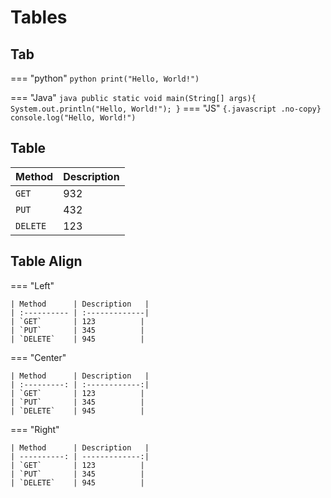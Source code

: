 # Tables

## Tab


=== "python"
    ``` python
    print("Hello, World!")
    ```

=== "Java"
    ``` java
    public static void main(String[] args){
        System.out.println("Hello, World!");
    }
    ```
=== "JS"
    ```{.javascript .no-copy}
    console.log("Hello, World!")
    ```

## Table


| Method      | Description     |
| ----------- | ----------------|
| `GET`       | 932             |
| `PUT`       | 432             |
| `DELETE`    | 123             |

## Table Align

=== "Left"
    
    | Method      | Description   |
    | :---------- | :-------------|
    | `GET`       | 123          |
    | `PUT`       | 345          |
    | `DELETE`    | 945          |

=== "Center"

    | Method      | Description   |
    | :---------: | :------------:|
    | `GET`       | 123          |
    | `PUT`       | 345          |
    | `DELETE`    | 945          |

=== "Right"

    | Method      | Description   |
    | ----------: | -------------:|
    | `GET`       | 123          |
    | `PUT`       | 345          |
    | `DELETE`    | 945          |


